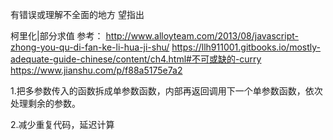 有错误或理解不全面的地方 望指出

柯里化|部分求值
参考：
http://www.alloyteam.com/2013/08/javascript-zhong-you-qu-di-fan-ke-li-hua-ji-shu/
https://llh911001.gitbooks.io/mostly-adequate-guide-chinese/content/ch4.html#不可或缺的-curry
https://www.jianshu.com/p/f88a5175e7a2



1.把多参数传入的函数拆成单参数函数，内部再返回调用下一个单参数函数，依次处理剩余的参数。

2.减少重复代码，延迟计算


